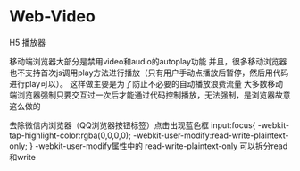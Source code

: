 # Web-Video
H5 播放器

移动端浏览器大部分是禁用video和audio的autoplay功能
并且，很多移动浏览器也不支持首次js调用play方法进行播放（只有用户手动点播放后暂停，然后用代码进行play可以）。
这样做主要是为了防止不必要的自动播放浪费流量
大多数移动端浏览器强制只要交互过一次后才能通过代码控制播放，无法强制，是浏览器故意这么做的

去除微信内浏览器（QQ浏览器按钮标签）点击出现蓝色框
input:focus{
		-webkit-tap-highlight-color:rgba(0,0,0,0);
    -webkit-user-modify:read-write-plaintext-only;
	}
-webkit-user-modify属性中的	read-write-plaintext-only 可以拆分read 和write
